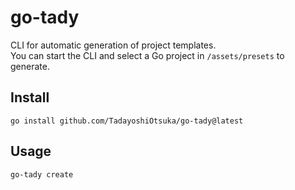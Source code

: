 # go-tady

CLI for automatic generation of project templates.  
You can start the CLI and select a Go project in `/assets/presets` to generate.

## Install

`go install github.com/TadayoshiOtsuka/go-tady@latest`

## Usage

`go-tady create`
